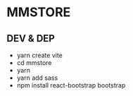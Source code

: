 
# MMSTORE

## DEV & DEP
- yarn create vite
- cd mmstore
- yarn
- yarn add sass
- npm install react-bootstrap bootstrap